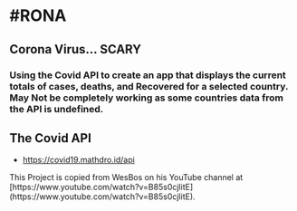 # #RONA

## Corona Virus... SCARY

### Using the Covid API to create an app that displays the current totals of cases, deaths, and Recovered for a selected country. May Not be completely working as some countries data from the API is undefined.


## The Covid API

- https://covid19.mathdro.id/api

<p>This Project is copied from WesBos on his YouTube channel at [https://www.youtube.com/watch?v=B85s0cjlitE](https://www.youtube.com/watch?v=B85s0cjlitE).</p>